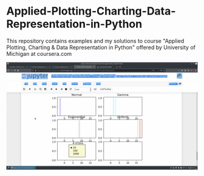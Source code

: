 # Applied-Plotting-Charting-Data-Representation-in-Python

This repository contains examples and my solutions to course "Applied Plotting, Charting & Data Representation in Python" offered by University of Michigan at coursera.com

![](understanding_distributions.gif)
